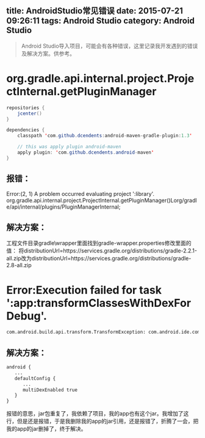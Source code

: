 title: AndroidStudio常见错误
date: 2015-07-21 09:26:11
tags: Android Studio
category: Android Studio
---
> Android Studio导入项目，可能会有各种错误，这里记录我开发遇到的错误及解决方案。供参考。

# org.gradle.api.internal.project.ProjectInternal.getPluginManager
```java
repositories {
    jcenter()
}

dependencies {
    classpath 'com.github.dcendents:android-maven-gradle-plugin:1.3'

    // this was apply plugin android-maven
    apply plugin: 'com.github.dcendents.android-maven'
}
```
<!--more-->
## 报错：
Error:(2, 1) A problem occurred evaluating project ':library'.
org.gradle.api.internal.project.ProjectInternal.getPluginManager()Lorg/gradle/api/internal/plugins/PluginManagerInternal;
## 解决方案：
工程文件目录gradle\wrapper里面找到gradle-wrapper.properties修改里面的值：
将distributionUrl=https\://services.gradle.org/distributions/gradle-2.2.1-all.zip改为distributionUrl=https\://services.gradle.org/distributions/gradle-2.8-all.zip

# Error:Execution failed for task ':app:transformClassesWithDexForDebug'.
```xml
com.android.build.api.transform.TransformException: com.android.ide.common.process.ProcessException: org.gradle.process.internal.ExecException: Process 'command 'D:\Program Files\Java\jdk1.8.0_45\bin\java.exe'' finished with non-zero exit value 2
```

## 解决方案：
```xml
android {
   ...
   defaultConfig {
      ...
      multiDexEnabled true
   }
}
```

报错的意思，jar包重复了，我依赖了项目，我的app也有这个jar。我增加了这行，但是还是报错，于是我删除我的app的jar引用，还是报错了，折腾了一会，把我的app的jar删掉了，终于解决。